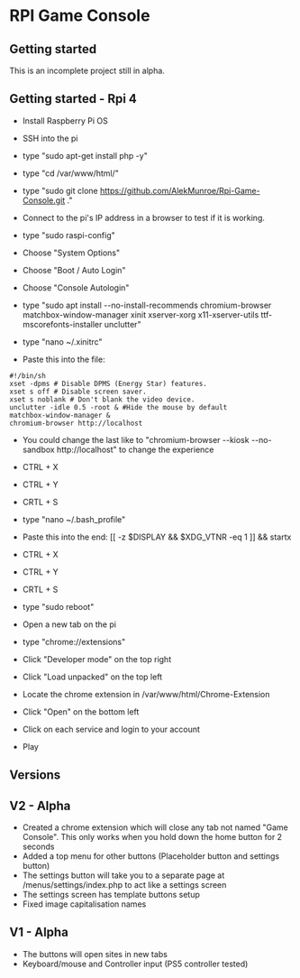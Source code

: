 # RPI Game Console

<!-- ROADMAP -->
## Getting started

This is an incomplete project still in alpha.

## Getting started - Rpi 4

* Install Raspberry Pi OS
* SSH into the pi
* type "sudo apt-get install php -y"
* type "cd /var/www/html/"
* type "sudo git clone https://github.com/AlekMunroe/Rpi-Game-Console.git ."
* Connect to the pi's IP address in a browser to test if it is working.

* type "sudo raspi-config"
* Choose "System Options"
* Choose "Boot / Auto Login"
* Choose "Console Autologin"

* type "sudo apt install --no-install-recommends chromium-browser matchbox-window-manager xinit xserver-xorg x11-xserver-utils ttf-mscorefonts-installer unclutter"
* type "nano ~/.xinitrc"
* Paste this into the file:

```
#!/bin/sh
xset -dpms # Disable DPMS (Energy Star) features.
xset s off # Disable screen saver.
xset s noblank # Don't blank the video device.
unclutter -idle 0.5 -root & #Hide the mouse by default
matchbox-window-manager &
chromium-browser http://localhost
```

* You could change the last like to "chromium-browser --kiosk --no-sandbox http://localhost" to change the experience

* CTRL + X
* CTRL + Y
* CRTL + S

* type "nano ~/.bash_profile"
* Paste this into the end: [[ -z $DISPLAY && $XDG_VTNR -eq 1 ]] && startx

* CTRL + X
* CTRL + Y
* CRTL + S

* type "sudo reboot"

* Open a new tab on the pi
* type "chrome://extensions"
* Click "Developer mode" on the top right
* Click "Load unpacked" on the top left
* Locate the chrome extension in /var/www/html/Chrome-Extension
* Click "Open" on the bottom left

* Click on each service and login to your account

* Play


## Versions

## V2 - Alpha
* Created a chrome extension which will close any tab not named "Game Console". This only works when you hold down the home button for 2 seconds
* Added a top menu for other buttons (Placeholder button and settings button)
* The settings button will take you to a separate page at /menus/settings/index.php to act like a settings screen
* The settings screen has template buttons setup
* Fixed image capitalisation names

## V1 - Alpha
* The buttons will open sites in new tabs
* Keyboard/mouse and Controller input (PS5 controller tested)